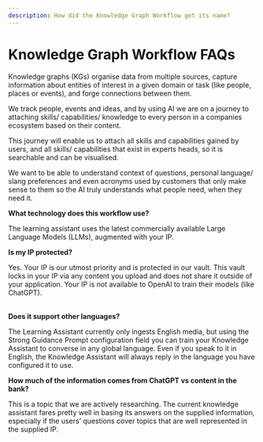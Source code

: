 ```yaml
---
description: How did the Knowledge Graph Workflow get its name?
---
```


# Knowledge Graph Workflow FAQs

Knowledge graphs (KGs) organise data from multiple sources, capture information about entities of interest in a given domain or task (like people, places or events), and forge connections between them.

We track people, events and ideas, and by using AI we are on a journey to attaching skills/ capabilities/ knowledge to every person in a companies ecosystem based on their content.

This journey will enable us to attach all skills and capabilities gained by users, and all skills/ capabilities that exist in experts heads, so it is searchable and can be visualised.

We want to be able to understand context of questions, personal language/ slang preferences and even acronyms used by customers that only make sense to them so the AI truly understands what people need, when they need it.



**What technology does this workflow use?**&#x20;

The learning assistant uses the latest commercially available Large Language Models (LLMs), augmented with your IP.



**Is my IP protected?**&#x20;

Yes. Your IP is our utmost priority and is protected in our vault. This vault locks in your IP via any content you upload and does not share it outside of your application. Your IP is not available to OpenAI to train their models (like ChatGPT).&#x20;

\
**Does it support other languages?**

The Learning Assistant currently only ingests English media, but using the Strong Guidance Prompt configuration field you can train your Knowledge Assistant to converse in any global language. Even if you speak to it in English, the Knowledge Assistant will always reply in the language you have configured it to use.



**How much of the information comes from ChatGPT vs content in the bank?**

This is a topic that we are actively researching. The current knowledge assistant fares pretty well in basing its answers on the supplied information, especially if the users’ questions cover topics that are well represented in the supplied IP.&#x20;
